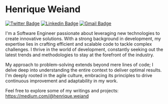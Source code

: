 # Henrique Weiand

[![Twitter Badge](https://img.shields.io/badge/-@henrique_weiand-6633cc?style=flat-square&labelColor=6633cc&logo=twitter&logoColor=white&link=https://twitter.com/henrique_weiand)](https://twitter.com/henrique_weiand) 
[![Linkedin Badge](https://img.shields.io/badge/-henrique%20weiand-6633cc?style=flat-square&logo=Linkedin&logoColor=white&link=https://www.linkedin.com/in/dhenrique-weiands/)](https://www.linkedin.com/in/henrique-weiand/) 
[![Gmail Badge](https://img.shields.io/badge/-henriqueweiand@gmail.com-6633cc?style=flat-square&logo=Gmail&logoColor=white&link=mailto:henriqueweiand@gmail.com)](mailto:henriqueweiand@gmail.com)

I'm a Software Engineer passionate about leveraging new technologies to create innovative solutions. With a strong background in development, my expertise lies in crafting efficient and scalable code to tackle complex challenges. I thrive in the world of development, constantly seeking out the latest trends and methodologies to stay at the forefront of the industry.

My approach to problem-solving extends beyond mere lines of code; I delve deep into understanding the entire context to deliver optimal results. I'm deeply rooted in the agile culture, embracing its principles to drive continuous improvement and adaptability in my work.

Feel free to explore some of my writings and projects:
https://medium.com/@henrique.weiand

